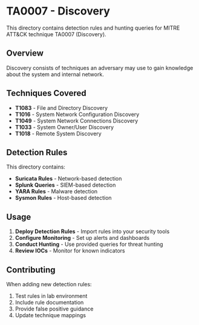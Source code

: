# TA0007 - Discovery

This directory contains detection rules and hunting queries for MITRE ATT&CK technique TA0007 (Discovery).

## Overview

Discovery consists of techniques an adversary may use to gain knowledge about the system and internal network.

## Techniques Covered

- **T1083** - File and Directory Discovery
- **T1016** - System Network Configuration Discovery
- **T1049** - System Network Connections Discovery
- **T1033** - System Owner/User Discovery
- **T1018** - Remote System Discovery

## Detection Rules

This directory contains:
- **Suricata Rules** - Network-based detection
- **Splunk Queries** - SIEM-based detection
- **YARA Rules** - Malware detection
- **Sysmon Rules** - Host-based detection

## Usage

1. **Deploy Detection Rules** - Import rules into your security tools
2. **Configure Monitoring** - Set up alerts and dashboards
3. **Conduct Hunting** - Use provided queries for threat hunting
4. **Review IOCs** - Monitor for known indicators

## Contributing

When adding new detection rules:
1. Test rules in lab environment
2. Include rule documentation
3. Provide false positive guidance
4. Update technique mappings

